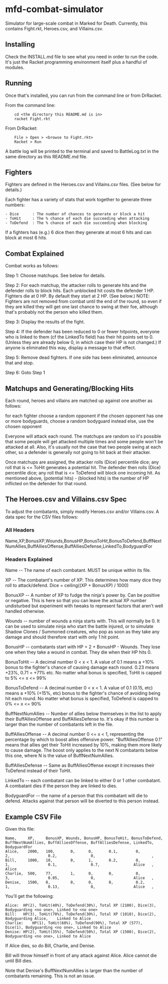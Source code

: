 # mfd-combat-simulator

Simulator for large-scale combat in Marked for Death.  Currently, this contains Fight.rkt,
Heroes.csv, and Villains.csv.

## Installing

Check the INSTALL.md file to see what you need in order to run the code.  It's just the Racket programming environment itself plus a handful of modules.

## Running

Once that's installed, you can run from the command line or from DrRacket.

From the command line:

```
    cd <the directory this README.md is in>
    racket Fight.rkt
```

From DrRacket:

```
    File > Open > <browse to Fight.rkt>
    Racket > Run
```

A battle log will be printed to the terminal and saved to BattleLog.txt in the same
directory as this README.md file.

## Fighters

Fighters are defined in the Heroes.csv and Villains.csv files. (See below for details.)

Each fighter has a variety of stats that work together to generate three numbers:

    - Dice      : The number of chances to generate or block a hit
    - ToHit     : The % chance of each die succeeding when attacking
    - ToDefend  : The % chance of each die succeeding when blocking

If a fighters has (e.g.) 6 dice then they generate at most 6 hits and can block at most 6
hits.

## Combat Explained

Combat works as follows:

 Step 1: Choose matchups.  See below for details.

 Step 2: For each matchup, the attacker rolls to generate hits and the defender rolls to
 block hits.  Each unblocked hit costs the defender 1 HP.  Fighters die at 0 HP.  By
 default they start at 2 HP.  (See below.)  NOTE: Fighters are not removed from combat
 until the end of the round, so even if they are killed they will get one last chance to
 swing at their foe, although that's probably not the person who killed them. 

 Step 3: Display the results of the fight.
 
 Step 4: If the defender has been reduced to 0 or fewer hitpoints, everyone who is linked
 to them (cf the LinkedTo field) has their hit points set to 0.  (Unless they are already
 below 0, in which case their HP is not changed.)  If anyone is eliminated this way,
 display a message to that effect.

 Step 5: Remove dead fighters.  If one side has been eliminated, announce that and stop.

 Step 6: Goto Step 1


## Matchups and Generating/Blocking Hits

Each round, heroes and villains are matched up against one another as follows:

  for each fighter
    choose a random opponent
      if the chosen opponent has one or more bodyguards, choose a random bodyguard instead
      else, use the chosen opponent

Everyone will attack each round. The matchups are random so it's possible that some people will get attacked multiple times and some people won't be attacked at all.  Also, it's usually not the case that two people swing at each other, so a defender is generally not going to hit back at their attacker.

Once matchups are assigned, the attacker rolls (Dice) percentile dice; any roll that is
<= ToHit generates a potential hit.  The defender then rolls (Dice) percentile dice; any
roll that is <= ToDefend will block one incoming hit.  As mentioned above, (potential hits) - (blocked hits) is the number of HP inflicted on the defender for that round.

## The Heroes.csv and Villains.csv Spec

To adjust the combatants, simply modify Heroes.csv and/or Villains.csv. A data spec for
the CSV files follows:

### All Headers

Name,XP,BonusXP,Wounds,BonusHP,BonusToHit,BonusToDefend,BuffNextNumAllies,BuffAlliesOffense,BuffAlliesDefense,LinkedTo,BodyguardFor


### Headers Explained

Name              -- The name of each combatant. MUST be unique within its file.

XP                -- The combatant's number of XP.  This determines how many dice they roll to attack/defend.  Dice = ceiling((XP + BonusXP) / 1000)

BonusXP           -- A number of XP to fudge the ninja's power by.  Can be positive or negative.  This is here so that you can leave the actual XP number undisturbed but experiment with tweaks to represent factors that aren't well handled otherwise.

Wounds            -- number of wounds a ninja starts with.  This will normally be 0.  It can be used to simulate ninja who start the battle injured, or to simulate Shadow Clones / Summoned creatures, who pop as soon as they take any damage and should therefore start with only 1 hit point.

BonusHP           -- combatants start with HP = 2 + BonusHP - Wounds.  They lose one when they take a wound in combat. They die when their HP hits 0. 

BonusToHit        -- A decimal number 0 < x < 1.  A value of 0.1 means a +10% bonus to the fighter's chance of causing damage each round.  0.23 means +23%, 0.71 = +71% etc.  No matter what bonus is specified, ToHit is capped to 5% <= x <= 99%

BonusToDefend     -- A decimal number 0 < x < 1.  A value of 0.1 (0.15, etc) means a +10% (+15%, etc) bonus to the fighter's chance of avoiding being hit each round. No matter what bonus is specified, ToDefend is capped to 0% <= x <= 90%

BuffNextNumAllies -- Number of allies below themselves in the list to apply their BuffAlliesOffense and BuffAlliesDefense to.  It's okay if this number is larger than the number of combatants left in the file.

BuffAlliesOffense -- A decimal number 0 <= x < 1, representing the percentage by which to boost allies offensive power.  "BuffAlliesOffense 0.1" means that allies get their ToHit increased by 10%, making them more likely to cause damage.  The boost only applies to the next N combatants below this one, where N is the value of BuffNextNumAllies.

BuffAlliesDefense -- Same as BuffAlliesOffense except it increases their ToDefend instead of their ToHit.

LinkedTo          -- each combatant can be linked to either 0 or 1 other combatant. A combatant dies if the person they are linked to dies.

BodyguardFor      -- the name of a person that this combatant will die to defend. Attacks against that person will be diverted to this person instead.

## Example CSV File

  Given this file:

    Name,     XP,     BonusXP, Wounds, BonusHP, BonusToHit, BonusToDefend, BuffNextNumAllies, BuffAlliesOffense, BuffAlliesDefense, LinkedTo, BodyguardFor
    Alice,    2000,   100,       0,      0,       0.1,        0,             2,                 0.2,               0,                         , 
    Bill,     1000,   10,        0,      1,       0.2,        0,             1,                 0.1,               0.7,               Alice   , Alice
    Charlie,  500,    77,        1,      0,       0,          0,             3,                 0.05,              0,                 Alice   , 
    Denise,   1500,   0,         0,      0,       0,          0.2,           1,                 0.13,              0,                 Alice   , 

  You'll get the following:
  
    Alice:	HP(2), ToHit(40%), ToDefend(30%), Total XP (2100), Dice(3), Bodyguarding <no one>, Linked to <no one>
    Bill:	HP(3), ToHit(70%), ToDefend(30%), Total XP (1010), Dice(2), Bodyguarding Alice,    Linked to Alice
    Charlie:	HP(1), ToHit(60%), ToDefend(90%), Total XP (577),  Dice(1), Bodyguarding <no one>, Linked to Alice
    Denise:	HP(2), ToHit(35%), ToDefend(50%), Total XP (1500), Dice(2), Bodyguarding <no one>, Linked to Alice

  If Alice dies, so do Bill, Charlie, and Denise.
  
  Bill will throw himself in front of any attack against Alice.  Alice cannot die until Bill dies.

  Note that Denise's BuffNextNumAllies is larger than the number of combatants remaining. This is not an issue.
  